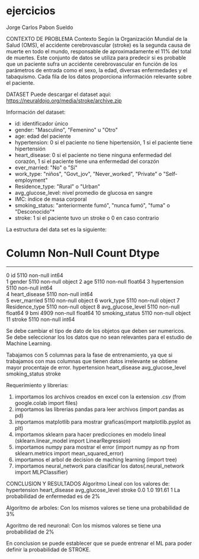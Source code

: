 # ejercicios
Jorge Carlos Pabon Sueldo

CONTEXTO DE PROBLEMA
Contexto
Según la Organización Mundial de la Salud (OMS), el accidente cerebrovascular (stroke) es la segunda causa de muerte en todo el mundo, 
responsable de aproximadamente el 11% del total de muertes. Este conjunto de datos se utiliza para predecir si es probable que un paciente sufra un 
accidente cerebrovascular en función de los parámetros de entrada como el sexo, la edad, diversas enfermedades y el tabaquismo. 
Cada fila de los datos proporciona información relevante sobre el paciente.

DATASET
Puede descargar el dataset aqui: https://neuraldojo.org/media/stroke/archive.zip

Información del dataset:
- id: identificador único
- gender: "Masculino", "Femenino" u "Otro"
- age: edad del paciente
- hypertension: 0 si el paciente no tiene hipertensión, 1 si el paciente tiene hipertensión
- heart_disease: 0 si el paciente no tiene ninguna enfermedad del corazón, 1 si el paciente tiene una enfermedad del corazón
- ever_married: "No" o "Sí"
- work_type: "niños", "Govt_jov", "Never_worked", "Private" o "Self-employment"
- Residence_type: "Rural" o "Urban"
- avg_glucose_level: nivel promedio de glucosa en sangre
- IMC: índice de masa corporal
- smoking_status: "anteriormente fumó", "nunca fumó", "fuma" o "Desconocido"*
- stroke: 1 si el paciente tuvo un stroke o 0 en caso contrario

La estructura del data set es la siguiente:

 #   Column             Non-Null Count  Dtype  
---  ------             --------------  -----  
 0   id                 5110 non-null   int64  
 1   gender             5110 non-null   object 
 2   age                5110 non-null   float64
 3   hypertension       5110 non-null   int64  
 4   heart_disease      5110 non-null   int64  
 5   ever_married       5110 non-null   object 
 6   work_type          5110 non-null   object 
 7   Residence_type     5110 non-null   object 
 8   avg_glucose_level  5110 non-null   float64
 9   bmi                4909 non-null   float64
 10  smoking_status     5110 non-null   object 
 11  stroke             5110 non-null   int64 


Se debe cambiar el tipo de dato de los objetos que deben ser numericos. 
Se debe seleccionar los los datos que no sean relevantes para el estudio de Machine Learning.

Tabajamos con 5 columnas para la fase de entrenamiento, ya que si trabajamos con mas columnas que tienen datos irrelevante se obtiene mayor procentaje de error.
hypertension
heart_disease
avg_glucose_level
smoking_status
stroke

Requerimiento y librerias:
1. importamos los archivos creados en excel con la extension .csv (from  google.colab import files)
2. importamos las librerias pandas para leer archivos (import pandas as pd)
3. importamos matplotlib para mostrar graficas(import matplotlib.pyplot as plt)
4. importamos sklearn para hacer predicciones en modelo lineal (sklearn.linear_model import LinearRegression)
5. importamos numpy para mostrar el error (import numpy as np from sklearn.metrics import mean_squared_error)
6. importamos el arbol de decision de maching learning (import tree)
7. importamos neural_network  para clasificar los datos(.neural_network import MLPClassifier)

CONCLUSION Y RESULTADOS
Algoritmo Lineal
con los valores de:
hypertension	heart_disease	avg_glucose_level	stroke
0.0		1.0			191.61		1
La probabilidad de enfermedad es de 2%

Algoritmo de arboles:
Con los mismos valores se tiene una probabilidad de 3%

Agoritmo de red neuronal:
Con los mismos valores se tiene una probabilidad de 2%

En conclusion se puede establecer que se puede entrenar el ML para poder definir la probabilidad de STROKE.
